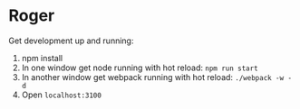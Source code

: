 # Roger

Get development up and running:

1. npm install
1. In one window get node running with hot reload: `npm run start`
1. In another window get webpack running with hot reload: `./webpack -w -d`
1. Open `localhost:3100`
